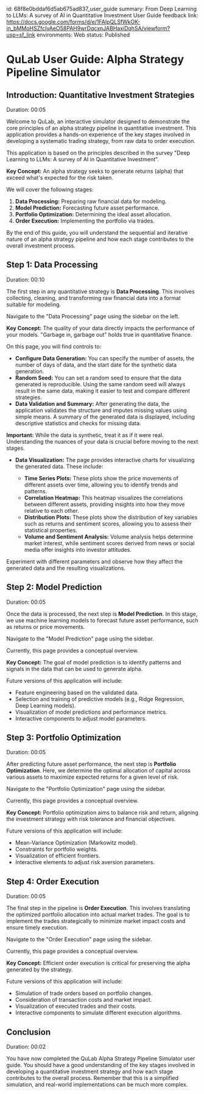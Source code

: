 id: 68f8e0bddaf6d5ab675ad837_user_guide
summary: From Deep Learning to LLMs: A survey of AI in Quantitative Investment User Guide
feedback link: https://docs.google.com/forms/d/e/1FAIpQLSfWkOK-in_bMMoHSZfcIvAeO58PAH9wrDqcxnJABHaxiDqhSA/viewform?usp=sf_link
environments: Web
status: Published
# QuLab User Guide: Alpha Strategy Pipeline Simulator

## Introduction: Quantitative Investment Strategies

Duration: 00:05

Welcome to QuLab, an interactive simulator designed to demonstrate the core principles of an alpha strategy pipeline in quantitative investment. This application provides a hands-on experience of the key stages involved in developing a systematic trading strategy, from raw data to order execution.

This application is based on the principles described in the survey "Deep Learning to LLMs: A survey of AI in Quantitative Investment".

<aside class="positive">
<b>Key Concept:</b> An alpha strategy seeks to generate returns (alpha) that exceed what's expected for the risk taken.
</aside>

We will cover the following stages:

1.  **Data Processing:** Preparing raw financial data for modeling.
2.  **Model Prediction:** Forecasting future asset performance.
3.  **Portfolio Optimization:** Determining the ideal asset allocation.
4.  **Order Execution:** Implementing the portfolio via trades.

By the end of this guide, you will understand the sequential and iterative nature of an alpha strategy pipeline and how each stage contributes to the overall investment process.

## Step 1: Data Processing

Duration: 00:10

The first step in any quantitative strategy is **Data Processing**. This involves collecting, cleaning, and transforming raw financial data into a format suitable for modeling.

Navigate to the "Data Processing" page using the sidebar on the left.

<aside class="positive">
<b>Key Concept:</b> The quality of your data directly impacts the performance of your models. "Garbage in, garbage out" holds true in quantitative finance.
</aside>

On this page, you will find controls to:

*   **Configure Data Generation:** You can specify the number of assets, the number of days of data, and the start date for the synthetic data generation.
*   **Random Seed:**  You can set a random seed to ensure that the data generated is reproducible. Using the same random seed will always result in the same data, making it easier to test and compare different strategies.
*   **Data Validation and Summary:** After generating the data, the application validates the structure and imputes missing values using simple means. A summary of the generated data is displayed, including descriptive statistics and checks for missing data.

<aside class="negative">
<b>Important:</b> While the data is synthetic, treat it as if it were real. Understanding the nuances of your data is crucial before moving to the next stages.
</aside>

*   **Data Visualization:** The page provides interactive charts for visualizing the generated data. These include:

    *   **Time Series Plots:** These plots show the price movements of different assets over time, allowing you to identify trends and patterns.
    *   **Correlation Heatmap:** This heatmap visualizes the correlations between different assets, providing insights into how they move relative to each other.
    *   **Distribution Plots:** These plots show the distribution of key variables such as returns and sentiment scores, allowing you to assess their statistical properties.
    *   **Volume and Sentiment Analysis:** Volume analysis helps determine market interest, while sentiment scores derived from news or social media offer insights into investor attitudes.

Experiment with different parameters and observe how they affect the generated data and the resulting visualizations.

## Step 2: Model Prediction

Duration: 00:05

Once the data is processed, the next step is **Model Prediction**. In this stage, we use machine learning models to forecast future asset performance, such as returns or price movements.

Navigate to the "Model Prediction" page using the sidebar.

Currently, this page provides a conceptual overview.

<aside class="positive">
<b>Key Concept:</b> The goal of model prediction is to identify patterns and signals in the data that can be used to generate alpha.
</aside>

Future versions of this application will include:

*   Feature engineering based on the validated data.
*   Selection and training of predictive models (e.g., Ridge Regression, Deep Learning models).
*   Visualization of model predictions and performance metrics.
*   Interactive components to adjust model parameters.

## Step 3: Portfolio Optimization

Duration: 00:05

After predicting future asset performance, the next step is **Portfolio Optimization**. Here, we determine the optimal allocation of capital across various assets to maximize expected returns for a given level of risk.

Navigate to the "Portfolio Optimization" page using the sidebar.

Currently, this page provides a conceptual overview.

<aside class="positive">
<b>Key Concept:</b> Portfolio optimization aims to balance risk and return, aligning the investment strategy with risk tolerance and financial objectives.
</aside>

Future versions of this application will include:

*   Mean-Variance Optimization (Markowitz model).
*   Constraints for portfolio weights.
*   Visualization of efficient frontiers.
*   Interactive elements to adjust risk aversion parameters.

## Step 4: Order Execution

Duration: 00:05

The final step in the pipeline is **Order Execution**. This involves translating the optimized portfolio allocation into actual market trades. The goal is to implement the trades strategically to minimize market impact costs and ensure timely execution.

Navigate to the "Order Execution" page using the sidebar.

Currently, this page provides a conceptual overview.

<aside class="positive">
<b>Key Concept:</b> Efficient order execution is critical for preserving the alpha generated by the strategy.
</aside>

Future versions of this application will include:

*   Simulation of trade orders based on portfolio changes.
*   Consideration of transaction costs and market impact.
*   Visualization of executed trades and their costs.
*   Interactive components to simulate different execution algorithms.

## Conclusion

Duration: 00:02

You have now completed the QuLab Alpha Strategy Pipeline Simulator user guide. You should have a good understanding of the key stages involved in developing a quantitative investment strategy and how each stage contributes to the overall process. Remember that this is a simplified simulation, and real-world implementations can be much more complex.
